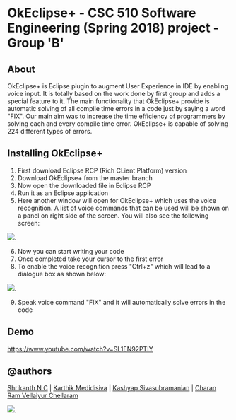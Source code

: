 # OkEclipse+ - CSC 510 Software Engineering (Spring 2018) project - Group 'B' <Enter>
## About
OkEclipse+ is Eclipse plugin to augment User Experience in IDE by enabling voice input. It is totally based on the work done by first group and adds a special feature to it. The main functionality that OkEclipse+ provide is automatic solving of all compile time errors in a code just by saying a word "FIX". Our main aim was to increase the time efficiency of programmers by solving each and every compile time error. OkEclipse+ is capable of solving 224 different types of errors.

## Installing OkEclipse+

1. First download Eclipse RCP (Rich CLient Platform) version
2. Download OkEclipse+ from the master branch
3. Now open the downloaded file in Eclipse RCP
4. Run it as an Eclipse application
5. Here another window will open for OkEclipse+ which uses the voice recognition. A list of voice commands that can be used will be shown on a panel on right side of the screen. You will also see the following screen:


![](https://github.com/daxamin/Ok_Eclipse/blob/master/img/first-screen.png).


6. Now you can start writing your code
7. Once completed take your cursor to the first error
8. To enable the voice recognition press "Ctrl+z" which will lead to a dialogue box as shown below:


![](https://github.com/daxamin/Ok_Eclipse/blob/master/img/speak_screen.png).


9. Speak voice command "FIX" and it will automatically solve errors in the code

## Demo

https://www.youtube.com/watch?v=SL1EN92PTIY


## @authors

[Shrikanth N C](https://www.linkedin.com/in/shrikanthnc/) | [Karthik Medidisiva](https://github.com/kmedidi)   | [Kashyap Sivasubramanian](https://github.com/ksivasu)   | [Charan Ram Vellaiyur Chellaram](https://github.com/cvellai)  

![](https://github.com/snaraya7/Ok_Eclipse/blob/master/img/fly.JPG).
